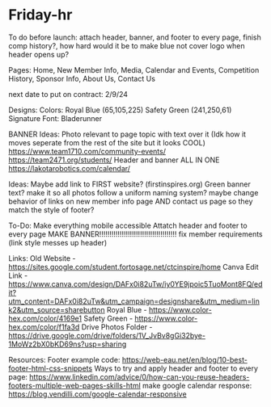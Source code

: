 # Friday-hr
To do before launch: attach header, banner, and footer to every page, finish comp history?, how hard would it be to make blue not cover logo when header opens up?

Pages:
Home, New Member Info, Media, Calendar and Events, Competition History, Sponsor Info, About Us, Contact Us

next date to put on contract: 2/9/24

Designs:
Colors: Royal Blue (65,105,225)
        Safety Green (241,250,61)
Signature Font: Bladerunner

BANNER Ideas:
Photo relevant to page topic with text over it (Idk how it moves seperate from the rest of the site but it looks COOL) https://www.team1710.com/community-events/ https://team2471.org/students/
Header and banner ALL IN ONE https://lakotarobotics.com/calendar/

Ideas:
Maybe add link to FIRST website? (firstinspires.org)
Green banner text?
make it so all photos follow a uniform naming system?
maybe change behavior of links on new member info page AND contact us page so they match the style of footer?

To-Do:
Make everything mobile accessible
Attatch header and footer to every page
MAKE BANNER!!!!!!!!!!!!!!!!!!!!!!!!!!!!!!!!!!!!!!
fix member requirements (link style messes up header)

Links:
Old Website - https://sites.google.com/student.fortosage.net/ctcinspire/home 
Canva Edit Link - https://www.canva.com/design/DAFx0i82uTw/iy0YE9jpoic5TuoMont8FQ/edit?utm_content=DAFx0i82uTw&utm_campaign=designshare&utm_medium=link2&utm_source=sharebutton
Royal Blue - https://www.color-hex.com/color/4169e1
Safety Green - https://www.color-hex.com/color/f1fa3d 
Drive Photos Folder - https://drive.google.com/drive/folders/1V_JvBv8gGi32bye-1MoWz2bX0bKD69ns?usp=sharing 

Resources:
Footer example code: https://web-eau.net/en/blog/10-best-footer-html-css-snippets 
Ways to try and apply header and footer to every page: https://www.linkedin.com/advice/0/how-can-you-reuse-headers-footers-multiple-web-pages-skills-html 
make google calendar response: https://blog.vendilli.com/google-calendar-responsive
